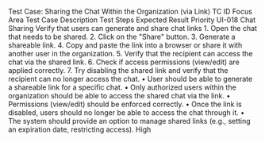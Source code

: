 Test Case: Sharing the Chat Within the Organization (via Link)
TC ID	Focus Area	Test Case Description	Test Steps	Expected Result	Priority
UI-018	Chat Sharing	Verify that users can generate and share chat links	1. Open the chat that needs to be shared.
2. Click on the "Share" button.
3. Generate a shareable link.
4. Copy and paste the link into a browser or share it with another user in the organization.
5. Verify that the recipient can access the chat via the shared link.
6. Check if access permissions (view/edit) are applied correctly.
7. Try disabling the shared link and verify that the recipient can no longer access the chat.	• User should be able to generate a shareable link for a specific chat.
• Only authorized users within the organization should be able to access the shared chat via the link.
• Permissions (view/edit) should be enforced correctly.
• Once the link is disabled, users should no longer be able to access the chat through it.
• The system should provide an option to manage shared links (e.g., setting an expiration date, restricting access).	High
